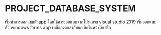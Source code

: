 # PROJECT_DATABASE_SYSTEM
เริ่มทำการออกแบบตัวapp โดยใช้การออกแบบจากโปรแกรม visual studio 2019 
เริ่มออกแบบตัว windows forms app
เหลือกดตกลงกับยกเลิกในหน้าใบเสร็จ 
